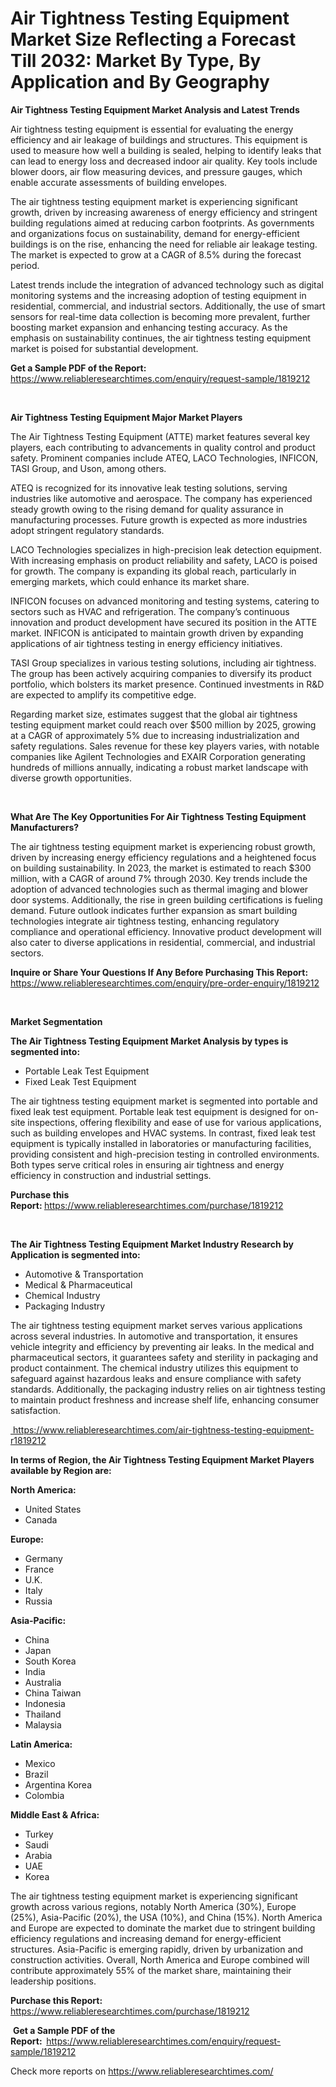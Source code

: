 <p><h1>Air Tightness Testing Equipment Market Size Reflecting a Forecast Till 2032: Market By Type, By Application and By Geography</h1></p><p><strong>Air Tightness Testing Equipment Market Analysis and Latest Trends</strong></p>
<p><p>Air tightness testing equipment is essential for evaluating the energy efficiency and air leakage of buildings and structures. This equipment is used to measure how well a building is sealed, helping to identify leaks that can lead to energy loss and decreased indoor air quality. Key tools include blower doors, air flow measuring devices, and pressure gauges, which enable accurate assessments of building envelopes.</p><p>The air tightness testing equipment market is experiencing significant growth, driven by increasing awareness of energy efficiency and stringent building regulations aimed at reducing carbon footprints. As governments and organizations focus on sustainability, demand for energy-efficient buildings is on the rise, enhancing the need for reliable air leakage testing. The market is expected to grow at a CAGR of 8.5% during the forecast period. </p><p>Latest trends include the integration of advanced technology such as digital monitoring systems and the increasing adoption of testing equipment in residential, commercial, and industrial sectors. Additionally, the use of smart sensors for real-time data collection is becoming more prevalent, further boosting market expansion and enhancing testing accuracy. As the emphasis on sustainability continues, the air tightness testing equipment market is poised for substantial development.</p></p>
<p><strong>Get a Sample PDF of the Report:&nbsp;</strong> <a href="https://www.reliableresearchtimes.com/enquiry/request-sample/1819212?utm_campaign=2931&utm_medium=2&utm_source=Github&utm_content=ia&utm_term=09042025&utm_id=air-tightness-testing-equipment">https://www.reliableresearchtimes.com/enquiry/request-sample/1819212</a></p>
<p>&nbsp;</p>
<p><strong>Air Tightness Testing Equipment Major Market Players</strong></p>
<p><p>The Air Tightness Testing Equipment (ATTE) market features several key players, each contributing to advancements in quality control and product safety. Prominent companies include ATEQ, LACO Technologies, INFICON, TASI Group, and Uson, among others.</p><p>ATEQ is recognized for its innovative leak testing solutions, serving industries like automotive and aerospace. The company has experienced steady growth owing to the rising demand for quality assurance in manufacturing processes. Future growth is expected as more industries adopt stringent regulatory standards.</p><p>LACO Technologies specializes in high-precision leak detection equipment. With increasing emphasis on product reliability and safety, LACO is poised for growth. The company is expanding its global reach, particularly in emerging markets, which could enhance its market share.</p><p>INFICON focuses on advanced monitoring and testing systems, catering to sectors such as HVAC and refrigeration. The company’s continuous innovation and product development have secured its position in the ATTE market. INFICON is anticipated to maintain growth driven by expanding applications of air tightness testing in energy efficiency initiatives.</p><p>TASI Group specializes in various testing solutions, including air tightness. The group has been actively acquiring companies to diversify its product portfolio, which bolsters its market presence. Continued investments in R&D are expected to amplify its competitive edge.</p><p>Regarding market size, estimates suggest that the global air tightness testing equipment market could reach over $500 million by 2025, growing at a CAGR of approximately 5% due to increasing industrialization and safety regulations. Sales revenue for these key players varies, with notable companies like Agilent Technologies and EXAIR Corporation generating hundreds of millions annually, indicating a robust market landscape with diverse growth opportunities.</p></p>
<p>&nbsp;</p>
<p><strong>What Are The Key Opportunities For Air Tightness Testing Equipment Manufacturers?</strong></p>
<p><p>The air tightness testing equipment market is experiencing robust growth, driven by increasing energy efficiency regulations and a heightened focus on building sustainability. In 2023, the market is estimated to reach $300 million, with a CAGR of around 7% through 2030. Key trends include the adoption of advanced technologies such as thermal imaging and blower door systems. Additionally, the rise in green building certifications is fueling demand. Future outlook indicates further expansion as smart building technologies integrate air tightness testing, enhancing regulatory compliance and operational efficiency. Innovative product development will also cater to diverse applications in residential, commercial, and industrial sectors.</p></p>
<p><strong>Inquire or Share Your Questions If Any Before Purchasing This Report:</strong> <a href="https://www.reliableresearchtimes.com/enquiry/pre-order-enquiry/1819212?utm_campaign=2931&utm_medium=2&utm_source=Github&utm_content=ia&utm_term=09042025&utm_id=air-tightness-testing-equipment">https://www.reliableresearchtimes.com/enquiry/pre-order-enquiry/1819212</a></p>
<p>&nbsp;</p>
<p><strong>Market Segmentation</strong></p>
<p><strong>The Air Tightness Testing Equipment Market Analysis by types is segmented into:</strong></p>
<p><ul><li>Portable Leak Test Equipment</li><li>Fixed Leak Test Equipment</li></ul></p>
<p><p>The air tightness testing equipment market is segmented into portable and fixed leak test equipment. Portable leak test equipment is designed for on-site inspections, offering flexibility and ease of use for various applications, such as building envelopes and HVAC systems. In contrast, fixed leak test equipment is typically installed in laboratories or manufacturing facilities, providing consistent and high-precision testing in controlled environments. Both types serve critical roles in ensuring air tightness and energy efficiency in construction and industrial settings.</p></p>
<p><strong>Purchase this Report:&nbsp;</strong><a href="https://www.reliableresearchtimes.com/purchase/1819212?utm_campaign=2931&utm_medium=2&utm_source=Github&utm_content=ia&utm_term=09042025&utm_id=air-tightness-testing-equipment">https://www.reliableresearchtimes.com/purchase/1819212</a></p>
<p>&nbsp;</p>
<p><strong>The Air Tightness Testing Equipment Market Industry Research by Application is segmented into:</strong></p>
<p><ul><li>Automotive & Transportation</li><li>Medical & Pharmaceutical</li><li>Chemical Industry</li><li>Packaging Industry</li></ul></p>
<p><p>The air tightness testing equipment market serves various applications across several industries. In automotive and transportation, it ensures vehicle integrity and efficiency by preventing air leaks. In the medical and pharmaceutical sectors, it guarantees safety and sterility in packaging and product containment. The chemical industry utilizes this equipment to safeguard against hazardous leaks and ensure compliance with safety standards. Additionally, the packaging industry relies on air tightness testing to maintain product freshness and increase shelf life, enhancing consumer satisfaction.</p></p>
<p><a href="https://www.reliableresearchtimes.com/air-tightness-testing-equipment-r1819212?utm_campaign=2931&utm_medium=2&utm_source=Github&utm_content=ia&utm_term=09042025&utm_id=air-tightness-testing-equipment">&nbsp;https://www.reliableresearchtimes.com/air-tightness-testing-equipment-r1819212</a></p>
<p><strong>In terms of Region, the Air Tightness Testing Equipment Market Players available by Region are:</strong></p>
<p>
    <p> <strong> North America: </strong>
        <ul>
            <li>United States</li>
            <li>Canada</li>
        </ul>
        </p> 
    <p> <strong> Europe: </strong>
        <ul>
            <li>Germany</li>
            <li>France</li>
            <li>U.K.</li>
            <li>Italy</li>
            <li>Russia</li>
        </ul>
        </p> 
    <p> <strong> Asia-Pacific: </strong>
        <ul>
            <li>China</li>
            <li>Japan</li>
            <li>South Korea</li>
            <li>India</li>
            <li>Australia</li>
            <li>China Taiwan</li>
            <li>Indonesia</li>
            <li>Thailand</li>
            <li>Malaysia</li>
        </ul>
        </p> 
    <p> <strong> Latin America: </strong>
        <ul>
            <li>Mexico</li>
            <li>Brazil</li>
            <li>Argentina Korea</li>
            <li>Colombia</li>
        </ul>
        </p> 
    <p> <strong> Middle East & Africa: </strong>
        <ul>
            <li>Turkey</li>
            <li>Saudi</li>
            <li>Arabia</li>
            <li>UAE</li>
            <li>Korea</li>
        </ul>
    </p>
    </p>
<p><p>The air tightness testing equipment market is experiencing significant growth across various regions, notably North America (30%), Europe (25%), Asia-Pacific (20%), the USA (10%), and China (15%). North America and Europe are expected to dominate the market due to stringent building efficiency regulations and increasing demand for energy-efficient structures. Asia-Pacific is emerging rapidly, driven by urbanization and construction activities. Overall, North America and Europe combined will contribute approximately 55% of the market share, maintaining their leadership positions.</p></p>
<p><strong>Purchase this Report: </strong><a href="https://www.reliableresearchtimes.com/purchase/1819212?utm_campaign=2931&utm_medium=2&utm_source=Github&utm_content=ia&utm_term=09042025&utm_id=air-tightness-testing-equipment">https://www.reliableresearchtimes.com/purchase/1819212</a></p>
<p>&nbsp;<strong>Get a Sample PDF of the Report:&nbsp;&nbsp;</strong><a href="https://www.reliableresearchtimes.com/enquiry/request-sample/1819212?utm_campaign=2931&utm_medium=2&utm_source=Github&utm_content=ia&utm_term=09042025&utm_id=air-tightness-testing-equipment">https://www.reliableresearchtimes.com/enquiry/request-sample/1819212</a></p>
<p><strong></strong></p>
<p>Check more reports on <a href="https://www.reliableresearchtimes.com/?utm_campaign=2931&utm_medium=2&utm_source=Github&utm_content=ia&utm_term=09042025&utm_id=air-tightness-testing-equipment">https://www.reliableresearchtimes.com/</a></p>